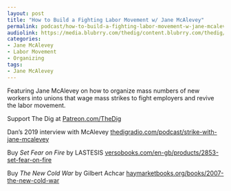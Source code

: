 ```yaml
---
layout: post
title: "How to Build a Fighting Labor Movement w/ Jane McAlevey"
permalink: podcast/how-to-build-a-fighting-labor-movement-w-jane-mcalevey/
audiolink: https://media.blubrry.com/thedig/content.blubrry.com/thedig/The_Dig-EP_400-McAlevey.mp3
categories:
- Jane McAlevey
- Labor Movement
- Organizing
tags:
- Jane McAlevey
---
```


Featuring Jane McAlevey on how to organize mass numbers of new workers into unions that wage mass strikes to fight employers and revive the labor movement.

Support The Dig at [Patreon.com/TheDig](http://Patreon.com/TheDig)

Dan’s 2019 interview with McAlevey [thedigradio.com/podcast/strike-with-jane-mcalevey](http://thedigradio.com/podcast/strike-with-jane-mcalevey)

Buy *Set Fear on Fire* by LASTESIS [versobooks.com/en-gb/products/2853-set-fear-on-fire](http://versobooks.com/en-gb/products/2853-set-fear-on-fire)

Buy *The New Cold War* by Gilbert Achcar [haymarketbooks.org/books/2007-the-new-cold-war](http://haymarketbooks.org/books/2007-the-new-cold-war)

